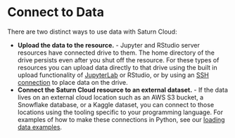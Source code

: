 # Connect to Data

There are two distinct ways to use data with Saturn Cloud:

* **Upload the data to the resource.** - Jupyter and RStudio server resources have connected drive to them. The home directory of the drive persists even after you shut off the resource. For these types of resources you can upload data directly to that drive using the built in upload functionality of [JupyterLab](/docs) or RStudio, or by using an [SSH connection](<docs/using-saturn-cloud/ide_ssh.md>) to place data on the drive.
* **Connect the Saturn Cloud resource to an external dataset.** - If the data lives on an external cloud location such as an AWS S3 bucket, a Snowflake database, or a Kaggle dataset, you can connect to those locations using the tooling specific to your programming language. For examples of how to make these connections in Python, see our [loading data examples](/docs).
